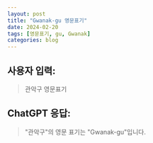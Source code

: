 ```yaml
---
layout: post
title: "Gwanak-gu 영문표기"
date: 2024-02-20
tags: [영문표기, gu, Gwanak]
categories: blog
---
```


## 사용자 입력:
> 관악구 영문표기

## ChatGPT 응답:
> "관악구"의 영문 표기는 "Gwanak-gu"입니다.

